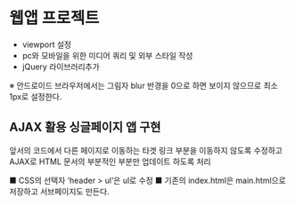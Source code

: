 # 웹앱 프로젝트


- viewport 설정
- pc와 모바일을 위한 미디어 쿼리 및 외부 스타일 작성
- jQuery 라이브러리추가

※ 안드로이드 브라우저에서는 그림자 blur 반경을 0으로 하면 보이지 않으므로 최소 1px로 설정한다. 

## AJAX 활용 싱글페이지 앱 구현
앞서의 코드에서 다른 페이지로 이동하는 타겟 링크 부분을 이동하지 않도록 수정하고 AJAX로 HTML 문서의 부분적인 부분만 업데이트 하도록 처리

■ CSS의 선택자 ‘header > ul’은 ul로 수정
■ 기존의 index.html은 main.html으로 저장하고 서브페이지도 만든다.
